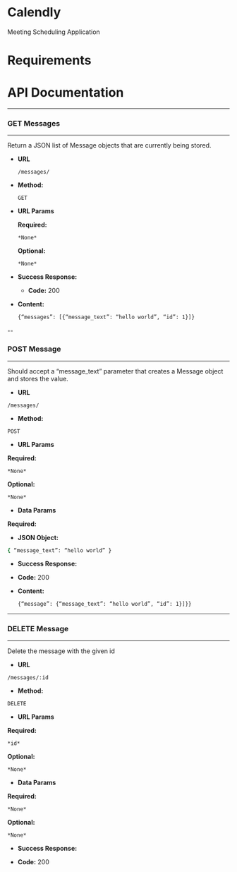 # Calendly
Meeting Scheduling Application

Requirements
=======


API Documentation
=======


---
### GET Messages
---

Return a JSON list of Message objects that are currently being stored.

* **URL**

  `/messages/`

* **Method:**
  
  `GET`
  
*  **URL Params**

   **Required:**
 
     `*None*`

   **Optional:**
 
     `*None*`

* **Success Response:**

  * **Code:** 200 <br />

* **Content:**
  
  ```bash
  {“messages”: [{“message_text”: “hello world”, “id”: 1}]}
  ``` 


--
### POST Message
---

Should accept a “message_text” parameter that creates a Message object and stores the value.

* **URL**

`/messages/`

* **Method:**

`POST`

*  **URL Params**

**Required:**

  `*None*`

**Optional:**

  `*None*`

* **Data Params**

**Required:**

* **JSON Object:**

```bash
{ “message_text”: “hello world” }
```

* **Success Response:**

* **Code:** 200 <br />

* **Content:**
  
  ```bash
  {“message”: {“message_text”: “hello world”, “id”: 1}]}}
  ``` 

---
### DELETE Message
---

Delete the message with the given id

* **URL**

`/messages/:id`

* **Method:**

`DELETE`

*  **URL Params**

**Required:**

 `*id*`
 
**Optional:**

  `*None*`

* **Data Params**

**Required:**

  `*None*`

**Optional:**

  `*None*`

* **Success Response:**

* **Code:** 200 <br />
